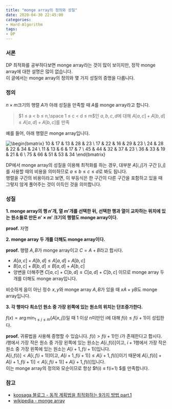 ```yaml
---
title: "monge array의 정의와 성질"
date: 2020-04-30 22:45:00
categories:
- Hard-Algorithm
tags:
- DP
---
```


### 서론
DP 최적화를 공부하다보면 monge array라는 것이 많이 보이지만, 정작 monge array에 대한 설명은 많이 없습니다.<br>
이 글에서는 monge array의 정의와 몇 가지 성질의 증명을 다룹니다.

### 정의
$n \times m$크기의 행렬 $A$가 아래 성질을 만족할 때 $A$를 monge array라고 합니다.
> $1 ≤ a < b ≤ n,\space 1 ≤ c < d ≤ m$인 $a, b, c, d$에 대해 $A[a, c] + A[b, d] ≤ A[a, d] + A[b, c]$를 만족

예를 들어, 아래 행렬은 monge array입니다.

 ![ \begin{bmatrix} 10 & 17 & 13 & 28 & 23 \\ 17 & 22 & 16 & 29 & 23 \\ 24 & 28 & 22 & 34 & 24 \\ 11 & 13 & 6 & 17 & 7 \\ 45 & 44 & 32 & 37 & 23 \\ 36 & 33 & 19 & 21 & 6 \\ 75 & 66 & 51 & 53 & 34 \end{bmatrix}](https://wikimedia.org/api/rest_v1/media/math/render/svg/c63443c48b1827644de13c8ab732376463abb1e9) 

DP에서 monge array의 성질을 이용해 최적화를 하는 경우, 대부분 $A[i, j]$가 구간 $[i, j]$를 사용할 때의 비용을 의미하므로 $a ≤ b ≤ c ≤ d$로 봐도 됩니다.<br>행렬을 구간의 비용이라고 보면, 이 부등식은 한 구간이 다른 구간을 포함하고 있을 때 그렇지 않게 풀어주는 것이 이득인 것을 의미합니다.

### 성질
**1. monge array의 행 $n'$개, 열 $m'$개를 선택한 뒤, 선택한 행과 열이 교차하는 위치에 있는 원소들로 만든 $n'\times m'$ 크기의 행렬도 monge array이다.**

**proof.** 자명

**2. monge array 두 개를 더해도 monge array이다.**

**proof.** 행렬 $A, B$가 monge array이고 $C = A + B$라고 합시다.
* $A[a, c] + A[b, d] ≤ A[a, d] + A[b, c]$
* $B[a, c] + B[b, d] ≤ B[a, d] + A[b, c]$
* 양변을 더해주면 $C[a, c] + C[b, d] ≤ C[a, d] + C[b, c]$ 이므로 monge array 두 개를 더해도 monge array입니다.

비슷하게 음이 아닌 정수 $x, y$와 monge array $A, B$가 있을 때 $xA + yB$도 monge array입니다.

**3. 각 행마다 최소인 원소 중 가장 왼쪽에 있는 원소의 위치는 단조증가한다.**

$\displaystyle f(x) = \arg \min_{1≤j≤m}\{A[x, j]\}$일 때 1 이상 n미만인 i에 대해 $f(i) ≤ f(i+1)$이 성립한다.

**proof.** 귀류법을 사용해 증명할 수 있습니다. $f(i) > f(i+1)$인 $i$가 존재한다고 합시다.<br>
$i$행에서 가장 작은 원소 중 가장 왼쪽에 있는 원소는 $A[i, f(i)]$이고, $i+1$행에서 가장 작은 원소 중 가장 왼쪽에 있는 원소는 $A[i+1, f(i+1)]$입니다.<br>$A[i, f(i)] < A[i, f(i+1)]$이고, $A[i+1, f(i+1)] ≤ A[i+1, f(i)]$이기 때문에 $A[i, f(i)] + A[i+1, f(i+1)] < A[i, f(i+1)] + A[i+1, f(i)]$입니다.<br>이는 monge array의 정의와 모순이므로 항상 $f(i) ≤ f(i+1) $를 만족합니다.

### 참고
* [koosaga 블로그 - 동적 계획법을 최적화하는 9가지 방법 part.1](https://koosaga.com/242)
* [wikipedia - monge array](https://en.wikipedia.org/wiki/Monge_array)

